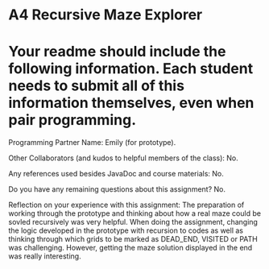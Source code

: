 # A4 Recursive Maze Explorer

# Your readme should include the following information. Each student needs to submit all of this information themselves, even when pair programming. 

Programming Partner Name: Emily (for prototype).

Other Collaborators (and kudos to helpful members of the class): No.

Any references used besides JavaDoc and course materials: No.

Do you have any remaining questions about this assignment? No.

Reflection on your experience with this assignment:
The preparation of working through the prototype and thinking about how a real maze could be sovled recursively was very helpful.
When doing the assignment, changing the logic developed in the prototype with recursion to codes as well as thinking through which grids to be marked as DEAD_END, VISITED or PATH was challenging. However, getting the maze solution displayed in the end was really interesting.